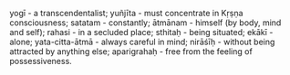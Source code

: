 yogī - a transcendentalist; yuñjīta - must concentrate in Kṛṣṇa consciousness; satatam - constantly; ātmānam - himself (by body, mind and self); rahasi - in a secluded place; sthitaḥ - being situated; ekākī - alone; yata-citta-ātmā - always careful in mind; nirāśīḥ - without being attracted by anything else; aparigrahaḥ - free from the feeling of possessiveness.